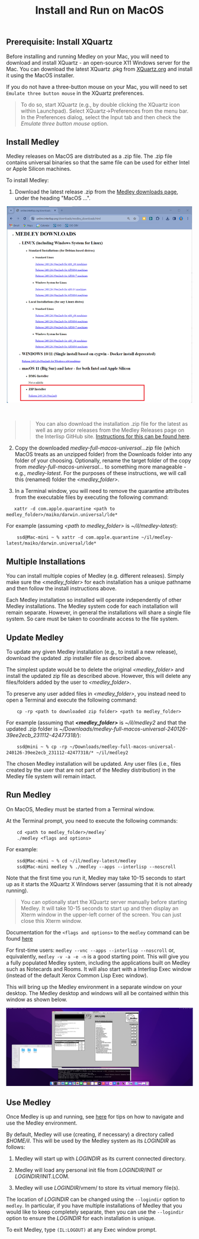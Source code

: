﻿---
title: Install and Run on MacOS
weight: 30
type: docs
aliases:
  - /running/running-on-mac
  - /software/install-and-run/running-on-mac/
---
<style>.td-content blockquote { border-left: none; color: inherit; padding-left: 2rem;}</style>

## **Prerequisite: Install XQuartz**

Before installing and running Medley on your Mac, you will need to download and install XQuartz - an open-source X11 Windows server for the Mac.  You can download the latest XQuartz .pkg from  [XQuartz.org](https://xquartz.org) and install it using the MacOS installer.

If you do not have a three-button mouse on your Mac, you will need to set `Emulate three button mouse` in the XQuartz preferences.        

>To do so, start XQuartz (e.g., by double clicking the XQuartz icon within Launchpad). Select XQuartz->Preferences from the menu bar. In the Preferences dialog, select the Input tab and then check the *Emulate three button mouse* option.

## **Install Medley**

Medley releases on MacOS are distributed as a .zip file.  The .zip file contains universal binaries so that the same file can be used for either Intel or Apple Silicon machines.

To install Medley:

1. Download the latest release .zip from the [Medley downloads page](https://online.interlisp.org/downloads/medley_downloads.html), under the heading "MacOS ...".

 <div align="center"><img alt="Medley Downloads Page" width=500 src="./images/downloads-page-macos.png"><p>&nbsp;</p></div>

>> You can also download the installation .zip file for the latest as well as any prior releases from the Medley Releases page on the Interlisp GitHub site.  [Instructions for this can be found here](./macos-from-github). 

2.  Copy the downloaded *medley-full-macos-universal...zip* file (which MacOS treats as an unzipped folder) from the Downloads folder into any folder of your choosing.  Optionally,  rename the target folder of the copy from *medley-full-macos-universal...* to something more manageable - e.g., *medley-latest*.  For the purposes of these instructions, we will call this (renamed) folder the *\<medley_folder>*.

3. In a Terminal window, you will need to remove the quarantine attributes from the executable files by executing the following command:

```
   xattr -d com.apple.quarantine <path to medley_folder>/maiko/darwin.universal/lde*
```
For example (assuming *\<path to medley_folder>* is *~/il/medley-latest*): 

```
    ssd@Mac-mini ~ % xattr -d com.apple.quarantine ~/il/medley-latest/maiko/darwin.universal/lde*
```
## **Multiple Installations**
You can install multiple copies of Medley (e.g. different releases).  Simply make sure the *<medley_folder>* for each installation has a unique pathname and then follow the install instructions above.

Each Medley installation so installed will operate independently of other Medley installations.  The Medley system code for each installation will remain separate. However, in general the installations will share a single file system. So care must be taken to coordinate access to the file system.

## **Update Medley**
To update any given Medley installation (e.g., to install a new release), download the updated .zip installer file as described above.  

The simplest update would be to delete the original *\<medley_folder>* and install the updated zip file as described above.  However, this will delete any files/folders added by the user to *\<medley_folder>*.

To preserve any user added files in *\<medley_folder>*, you instead need to open a Terminal and execute the following command: 
```
    cp -rp <path to downloaded zip folder> <path to medley_folder>
```

For example (assuming that ***\<medley_folder>*** is *~/il/medley2* and that the updated .zip folder is *~/Downloads/medley-full-macos-universal-240126-39ee2ecb_231112-42477318/*):
```
    ssd@mini ~ % cp -rp ~/Downloads/medley-full-macos-universal-240126-39ee2ecb_231112-42477318/* ~/il/medley2
```
The chosen Medley installation will be updated.  Any user files (i.e., files created by the user that are not part of the Medley distribution) in the Medley file system will remain intact.
	
## **Run Medley**

On MacOS, Medley must be started from a Terminal window.

At the Terminal prompt, you need to execute the  following commands: 
```
    cd <path to medley_folder>/medley`
    ./medley <flags and options>
  ```

For example: 
```
    ssd@Mac-mini ~ % cd ~/il/medley-latest/medley
    ssd@Mac-mini medley % ./medley --apps --interlisp --noscroll
```
Note that the first time you run it, Medley may take 10-15 seconds to start up as it starts the XQuartz X Windows server (assuming that it is not already running).
>You can optionally start the XQuartz server manually before starting Medley.  It will take 10-15 seconds to start up and then display an Xterm window in the upper-left corner of the screen.  You can just close this Xterm window.

Documentation for the `<flags and options>` to the `medley` command can be found [here](https://online.interlisp.org/downloads/man_medley.html)

For first-time users: `medley --vnc --apps --interlisp --noscroll` or, equivalently, `medley -v -a -e -n` is a good starting point.  This will give you a fully populated Medley system, including the applications built on Medley such as Notecards and Rooms. It will also start with a Interlisp Exec window (instead of the default Xerox Common Lisp Exec window).

This will bring up the Medley environment in a separate window on your desktop.  The Medley desktop and windows will all be contained within this window as shown below.

![Medley window open on MacOS desktop](./images/Medley-on-MacOS.png)

## **Use Medley**
Once Medley is up and running, see [here](/software/using-medley/) for tips on how to navigate and use the Medley environment.

By default, Medley will use (creating, if necessary) a directory called *$HOME/il*.  This will be used by the Medley
system as its *LOGINDIR* as follows:
 
  1.  Medley will start up with *LOGINDIR* as its current connected directory.

   2. Medley will load any personal init file from *LOGINDIR*/INIT or *LOGINDIR*/INIT.LCOM. 

   3. Medley will use *LOGINDIR*/vmem/ to store its virtual memory file(s).  
 
 The location of *LOGINDIR* can be changed using the `--logindir` option to `medley`.  In particular, if you have multiple installations of Medley that you would like to keep completely separate, then you can use the `--logindir` option to ensure the *LOGINDIR* for each installation is unique.

To exit Medley, type ```(IL:LOGOUT)``` at any Exec window prompt.







